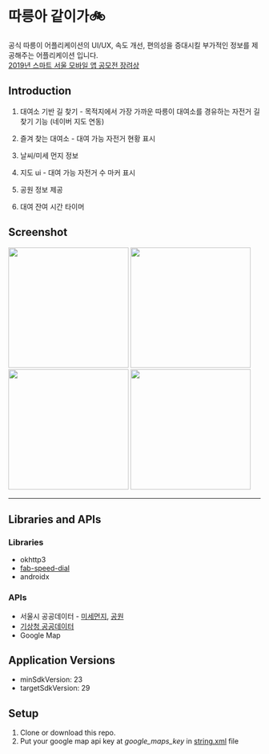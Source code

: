 # 따릉아 같이가:bike:
 공식 따릉이 어플리케이션의 UI/UX, 속도 개선, 편의성을 증대시킬 부가적인 정보를 제공해주는 어플리케이션 입니다.  
 [2019년 스마트 서울 모바일 앱 공모전 장려상](https://www.seoulappcontest.org/web/info/currentWinnerView.do?idx=104&year=2019&type=win)

## Introduction
1. 대여소 기반 길 찾기 - 목적지에서 가장 가까운 따릉이 대여소를 경유하는 자전거 길 찾기 기능 (네이버 지도 연동)

2. 즐겨 찾는 대여소 - 대여 가능 자전거 현황 표시

3. 날씨/미세 먼지 정보

4. 지도 ui - 대여 가능 자전거 수 마커 표시

5. 공원 정보 제공

6. 대여 잔여 시간 타이머

## Screenshot
<img src="readme/bookmark.jpg" width="240px"></img>
<img src="readme/map1.jpg" width="240px"></img>
<img src="readme/map2.jpg" width="240px"></img>
<img src="readme/timer.jpg" width="240px"></img>

---
## Libraries and APIs
### Libraries
- okhttp3
- [fab-speed-dial](https://github.com/yavski/fab-speed-dial)
- androidx
  
### APIs
- 서울시 공공데이터 - [미세먼지](https://data.seoul.go.kr/dataList/OA-2219/S/1/datasetView.do), [공원](https://data.seoul.go.kr/dataList/OA-394/S/1/datasetView.do)
- [기상청 공공데이터](https://www.weather.go.kr/weather/lifenindustry/sevice_rss.jsp)
- Google Map


## Application Versions
- minSdkVersion: 23
- targetSdkVersion: 29

## Setup
1. Clone or download this repo.
2. Put your google map api key at *google_maps_key* in [string.xml](https://github.com/honghyk/Ddareungi3.0/app\src\main\res\values\strings.xml) file
